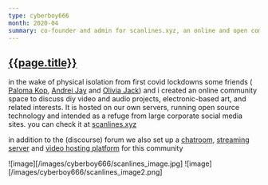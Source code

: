 ```yaml
---
type: cyberboy666
month: 2020-04
summary: co-founder and admin for scanlines.xyz, an online and open community space for diy audio/video projects and electronic media art
---
```


## [ {{page.title}} ]({{page.url}})

in the wake of physical isolation from first covid lockdowns some friends ( [Paloma Kop](https://palomakop.tv/), [Andrei Jay](https://andreijaycreativecoding.com/) and [Olivia Jack](https://ojack.xyz/ )) and i created an online community space to discuss diy video and audio projects, electronic-based art, and related interests. It is hosted on our own servers, running open source technology and intended as a refuge from large corporate social media sites. you can check it at [scanlines.xyz](https://scanlines.xyz)

in addition to the (discourse) forum we also set up a [chatroom](chat.scanlines.xyz), [streaming server](https://stream.scanlines.xyz/) and [video hosting platform](https://videos.scanlines.xyz/) for this community

![image][/images/cyberboy666/scanlines_image.jpg]
![image][/images/cyberboy666/scanlines_image2.png]
